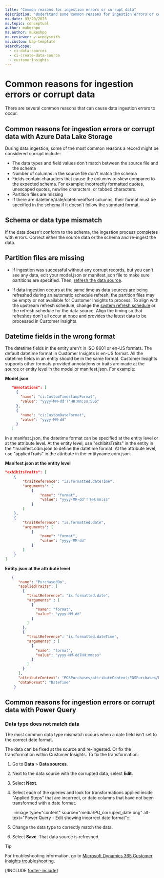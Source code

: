 ```yaml
---
title: "Common reasons for ingestion errors or corrupt data"
description: "Understand some common reasons for ingestion errors or corrupt data when using Data Lake Storage or Power Query"
ms.date: 03/20/2023
ms.topic: conceptual
author: mukeshpo
ms.author: mukeshpo
ms.reviewer: v-wendysmith
ms.custom: bap-template
searchScope: 
  - ci-data-sources
  - ci-create-data-source
  - customerInsights
---
```


# Common reasons for ingestion errors or corrupt data

There are several common reasons that can cause data ingestion errors to occur.

## Common reasons for ingestion errors or corrupt data with Azure Data Lake Storage

During data ingestion, some of the most common reasons a record might be considered corrupt include:

- The data types and field values don't match between the source file and the schema
- Number of columns in the source file don't match the schema
- Fields contain characters that cause the columns to skew compared to the expected schema. For example: incorrectly formatted quotes, unescaped quotes, newline characters, or tabbed characters.
- Partition files are missing
- If there are datetime/date/datetimeoffset columns, their format must be specified in the schema if it doesn't follow the standard format.

## Schema or data type mismatch

If the data doesn't conform to the schema, the ingestion process completes with errors. Correct either the source data or the schema and re-ingest the data.

## Partition files are missing

- If ingestion was successful without any corrupt records, but you can't see any data, edit your model.json or manifest.json file to make sure partitions are specified. Then, [refresh the data source](data-sources-manage.md#refresh-data-sources).

- If data ingestion occurs at the same time as data sources are being refreshed during an automatic schedule refresh, the partition files may be empty or not available for Customer Insights to process. To align with the upstream refresh schedule, change the [system refresh schedule](schedule-refresh.md) or the refresh schedule for the data source. Align the timing so that refreshes don't all occur at once and provides the latest data to be processed in Customer Insights.

## Datetime fields in the wrong format

The datetime fields in the entity aren't in ISO 8601 or en-US formats. The default datetime format in Customer Insights is en-US format. All the datetime fields in an entity should be in the same format. Customer Insights supports other formats provided annotations or traits are made at the source or entity level in the model or manifest.json. For example:

**Model.json**

   ```json
      "annotations": [
        {
          "name": "ci:CustomTimestampFormat",
          "value": "yyyy-MM-dd'T'HH:mm:ss:SSS"
        },
        {
          "name": "ci:CustomDateFormat",
          "value": "yyyy-MM-dd"
        }
      ]   
   ```

  In a manifest.json, the datetime format can be specified at the entity level or at the attribute level. At the entity level, use "exhibitsTraits" in the entity in the *.manifest.cdm.json to define the datetime format. At the attribute level, use "appliedTraits" in the attribute in the entityname.cdm.json.

**Manifest.json at the entity level**

```json
"exhibitsTraits": [
    {
        "traitReference": "is.formatted.dateTime",
        "arguments": [
            {
                "name": "format",
                "value": "yyyy-MM-dd'T'HH:mm:ss"
            }
        ]
    },
    {
        "traitReference": "is.formatted.date",
        "arguments": [
            {
                "name": "format",
                "value": "yyyy-MM-dd"
            }
        ]
    }
]
```

**Entity.json at the attribute level**

```json
   {
      "name": "PurchasedOn",
      "appliedTraits": [
        {
          "traitReference": "is.formatted.date",
          "arguments" : [
            {
              "name": "format",
              "value": "yyyy-MM-dd"
            }
          ]
        },
        {
          "traitReference": "is.formatted.dateTime",
          "arguments" : [
            {
              "name": "format",
              "value": "yyyy-MM-ddTHH:mm:ss"
            }
          ]
        }
      ],
      "attributeContext": "POSPurchases/attributeContext/POSPurchases/PurchasedOn",
      "dataFormat": "DateTime"
    }
```

## Common reasons for ingestion errors or corrupt data with Power Query

### Data type does not match data

The most common data type mismatch occurs when a date field isn't set to the correct date format.

The data can be fixed at the source and re-ingested. Or fix the transformation within Customer Insights. To fix the transformation:

1. Go to **Data** > **Data sources**.

1. Next to the data source with the corrupted data, select **Edit**.

1. Select **Next**.

1. Select each of the queries and look for transformations applied inside "Applied Steps" that are incorrect, or date columns that have not been transformed with a date format.

   :::image type="content" source="media/PQ_corruped_date.png" alt-text="Power Query - Edit showing incorrect date format":::

1. Change the data type to correctly match the data.

1. Select **Save**. That data source is refreshed.

> [!TIP]
> For troubleshooting information, go to [Microsoft Dynamics 365 Customer Insights troubleshooting](/troubleshoot/dynamics-365/customer-insights/welcome-customer-insights).

[!INCLUDE [footer-include](includes/footer-banner.md)]
